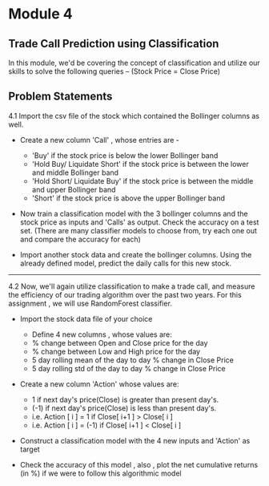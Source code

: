 # Module 4 

## Trade Call Prediction using Classification 

In this module, we'd be covering the concept of classification and utilize our skills to solve the following queries –
(Stock Price = Close Price)

## Problem Statements

4.1 Import the csv file of the stock which contained the Bollinger columns as well.

- Create a new column 'Call' , whose entries are - 
    - 'Buy' if the stock price is below the lower Bollinger band 
    - 'Hold Buy/ Liquidate Short' if the stock price is between the lower and middle Bollinger band 
    - 'Hold Short/ Liquidate Buy' if the stock price is between the middle and upper Bollinger band 
    - 'Short' if the stock price is above the upper Bollinger band
    
- Now train a classification model with the 3 bollinger columns and the stock price as inputs and 'Calls' as output. Check the accuracy on a test set. (There are many classifier models to choose from, try each one out and compare the accuracy for each)

- Import another stock data and create the bollinger columns. Using the already defined model, predict the daily calls for this new stock.

---

4.2 Now, we'll again utilize classification to make a trade call, and measure the efficiency of our trading algorithm over the past two years. For this assignment , we will use RandomForest classifier.

- Import the stock data file of your choice
    - Define 4 new columns , whose values are: 
    - % change between Open and Close price for the day 
    - % change between Low and High price for the day 
    - 5 day rolling mean of the day to day % change in Close Price 
    - 5 day rolling std of the day to day % change in Close Price
    
- Create a new column 'Action' whose values are: 
    - 1 if next day's price(Close) is greater than present day's. 
    - (-1) if next day's price(Close) is less than present day's. 
    - i.e. Action [ i ] = 1 if Close[ i+1 ] > Close[ i ] 
    - i.e. Action [ i ] = (-1) if Close[ i+1 ] < Close[ i ]
    
- Construct a classification model with the 4 new inputs and 'Action' as target

- Check the accuracy of this model , also , plot the net cumulative returns (in %) if we were to follow this algorithmic model
